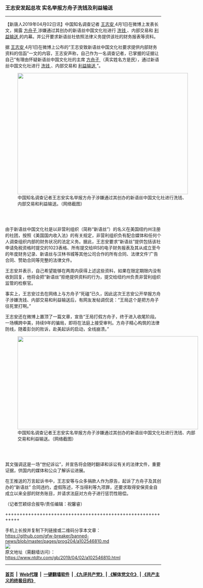 ### 王志安发起总攻 实名举报方舟子洗钱及利益输送
------------------------

<div class="post_content" itemprop="articleBody">
 <p>
  【新唐人2019年04月02日讯】中国知名调查记者
  <a href="https://www.ntdtv.com/gb/王志安.htm">
   王志安
  </a>
  4月1日在微博上发表长文，揭露
  <a href="https://www.ntdtv.com/gb/方舟子.htm">
   方舟子
  </a>
  涉嫌通过其创办的新语丝中国文化社进行
  <a href="https://www.ntdtv.com/gb/洗钱.htm">
   洗钱
  </a>
  、内部交易和
  <a href="https://www.ntdtv.com/gb/利益输送.htm">
   利益输送
  </a>
  的内幕。并公开要求新语丝社依照法律义务提供该社的财务报表等资料。
 </p>
 <p>
  据
  <a href="https://www.ntdtv.com/gb/王志安.htm">
   王志安
  </a>
  4月1日在微博上公布的“王志安致新语丝中国文化社要求提供内部财务资料的信函”一文的内容，王志安声称，自己作为一名调查记者，已掌握的证据让自己“有理由怀疑新语丝中国文化社的主席
  <a href="https://www.ntdtv.com/gb/方舟子.htm">
   方舟子
  </a>
  （真实姓名方是民），通过新语丝中国文化社进行
  <a href="https://www.ntdtv.com/gb/洗钱.htm">
   洗钱
  </a>
  、内部交易和
  <a href="https://www.ntdtv.com/gb/利益输送.htm">
   利益输送
  </a>
  ”。
 </p>
 <figure class="wp-caption alignnone" id="attachment_102546812" style="width: 550px">
  <img alt="" class="size-full wp-image-102546812" height="391" src="https://www.ntdtv.com/assets/uploads/2019/04/d04afa48deb38d7974d575331f17f660.jpg" width="550">
   <br/><figcaption class="wp-caption-text">
    中国知名调查记者王志安实名举报方舟子涉嫌通过其创办的新语丝中国文化社进行洗钱、内部交易和利益输送。（网络截图）
   </figcaption><br/>
  </img>
 </figure><br/>
 <p>
  由于新语丝中国文化社是以非营利组织（简称“新语丝”）的名义在美国纽约州注册的社团，按照《美国国内收入法》的有关规定，非营利组织负有配合媒体和任何个人调查组织内部的财务状况的法定义务。据此，王志安要求“新语丝”提供包括该社申请免税资格时提交的1023表格、所有提交给IRS的电子财务报表及其从成立至今的年度财务记录、新语丝与汉林书城等其他公司合作的所有合同、法律文件‘广告合同、赞助合同等完整的法律文件。
 </p>
 <p>
  王志安并表示，自己希望能够在两周内获得上述这些资料，如果在限定期限内没有收到回复，他将会把“新语丝”拒绝提供资料的行为，提交给纽约州负责非营利组织监管的检察官。
 </p>
 <p>
  事实上，王志安过去在网络上与方舟子“死磕”已久，因此这次王志安公开举报方舟子涉嫌洗钱、内部交易和利益输送后，有网友发帖调侃说：“王局这个是把方舟子往死里打啊。”
 </p>
 <p>
  王志安还在微博上置顶了一篇文章，宣告“王局打假方舟子，终于进入收尾阶段。一场横跨中美，持续9年的骗局，即将在法庭上接受审判。方舟子精心构筑的法律防线，随着彭剑的败诉，赴美起诉的启动，全线崩溃。”
 </p>
 <figure class="wp-caption alignnone" id="attachment_102546813" style="width: 583px">
  <img alt="" class="size-full wp-image-102546813" height="300" src="https://www.ntdtv.com/assets/uploads/2019/04/5babdba550a57c4316dd2077c4b2eb81.jpg" width="583">
   <br/><figcaption class="wp-caption-text">
    中国知名调查记者王志安实名举报方舟子涉嫌通过其创办的新语丝中国文化社进行洗钱、内部交易和利益输送。（网络截图）
   </figcaption><br/>
  </img>
 </figure><br/>
 <p>
  其文强调这是一场“世纪诉讼”，并宣告将会随时翻译和诉讼有关的法律文件，重要证据，供国内的媒体和公众了解诉讼进展。
 </p>
 <p>
  在王推送的万言起诉书中，王志安等与众多捐款人作为原告，起诉了方舟子及其创办的“新语丝” 合同违约，虚假陈述，不当得利等九项罪，还要求取得安保资金自成立以来全部的财务账目，并请求法庭对方舟子进行惩罚性赔偿。
 </p>
 <p>
  （记者竺颖综合报导/责任编辑：祝馨睿）
 </p>
 <div class="single_ad">
 </div>
</div>

+++++++++++++++++++++++++++++++++++++++++++++++++++++++++++<br/><br/>
手机上长按并复制下列链接或二维码分享本文章：<br/>
https://github.com/gfw-breaker/banned-news/blob/master/pages/prog204/a102546810.md <br/>
<a href='https://github.com/gfw-breaker/banned-news/blob/master/pages/prog204/a102546810.md'><img src='https://github.com/gfw-breaker/banned-news/blob/master/pages/prog204/a102546810.md.png'/></a> <br/>
原文地址（需翻墙访问）：https://www.ntdtv.com/gb/2019/04/02/a102546810.html


------------------------
#### [首页](https://github.com/gfw-breaker/banned-news/blob/master/README.md) &nbsp;|&nbsp; [Web代理](https://github.com/labour-camp/helloworld) &nbsp;|&nbsp; [一键翻墙软件](https://github.com/gfw-breaker/nogfw/blob/master/README.md) &nbsp;| [《九评共产党》](https://github.com/gfw-breaker/9ping.md/blob/master/README.md#九评之一评共产党是什么) | [《解体党文化》](https://github.com/gfw-breaker/jtdwh.md/blob/master/README.md) | [《共产主义的终极目的》](https://github.com/gfw-breaker/gczydzjmd.md/blob/master/README.md)

